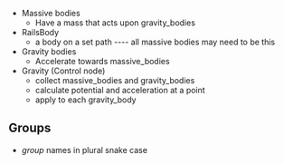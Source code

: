 

- Massive bodies
    - Have a mass that acts upon gravity_bodies
- RailsBody
    - a body on a set path ---- all massive bodies may need to be this
- Gravity bodies
    - Accelerate towards massive_bodies
- Gravity (Control node)
    - collect massive_bodies and gravity_bodies
    - calculate potential and acceleration at a point
    - apply to each gravity_body

Groups
------

- *group* names in plural snake case
